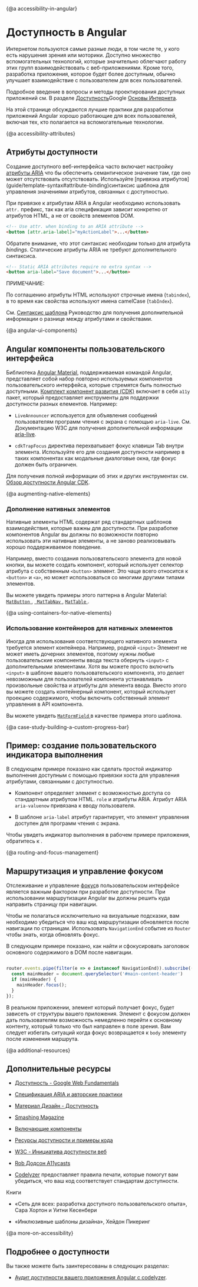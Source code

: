 {@a accessibility-in-angular}
# Доступность в Angular

Интернетом пользуются самые разные люди, в том числе те, у кого есть нарушения зрения или моторики.
Доступно множество вспомогательных технологий, которые значительно облегчают работу этих групп
взаимодействовать с веб-приложениями.
Кроме того, разработка приложения, которое будет более доступным, обычно улучшает взаимодействие с пользователем для всех пользователей.

Подробное введение в вопросы и методы проектирования доступных приложений см. В разделе [Доступность](https://developers.google.com/web/fundamentals/accessibility/#what_is_accessibility)Google [Основы Интернета](https://developers.google.com/web/fundamentals/).

На этой странице обсуждаются лучшие практики для разработки приложений Angular
хорошо работающие для всех пользователей, включая тех, кто полагается на вспомогательные технологии.

{@a accessibility-attributes}
## Атрибуты доступности

Создание доступного веб-интерфейса часто включает настройку [атрибуты ARIA](https://developers.google.com/web/fundamentals/accessibility/semantics-aria)
 что бы обеспечить семантическое значение там, где оно может отсутствовать отсутствовать.
Используйте [привязка атрибутов] (guide/template-syntax#attribute-binding)синтаксис шаблона для управления значениями атрибутов, связанных с доступностью.

При привязке к атрибутам ARIA в Angular необходимо использовать `attr.` префикс, так как aria
спецификация зависит конкретно от атрибутов HTML, а не от свойств элементов DOM.

```html
<!-- Use attr. when binding to an ARIA attribute -->
<button [attr.aria-label]="myActionLabel">...</button>
```

Обратите внимание, что этот синтаксис необходим только для атрибута _bindings_.
Статические атрибуты ARIA не требуют дополнительного синтаксиса.

```html
<!-- Static ARIA attributes require no extra syntax -->
<button aria-label="Save document">...</button>
```

ПРИМЕЧАНИЕ:

<div class="alert is-helpful">

   По соглашению атрибуты HTML используют строчные имена (`tabindex`), в то время как свойства используют имена camelCase (`tabIndex`).

   См. [Синтаксис шаблона](https://angular.io/guide/template-syntax#html-attribute-vs-dom-property) Руководство для получения дополнительной информации о разнице между атрибутами и свойствами.

</div>


{@a angular-ui-components}
## Angular компоненты пользовательского интерфейса

Библиотека [Angular Material](https://material.angular.io/), поддерживаемая командой Angular, представляет собой набор повторно используемых компонентов пользовательского интерфейса, которые стремятся быть полностью доступными.
[Комплект компонент развития (CDK)](https://material.angular.io/cdk/categories) включает в себя `a11y` пакет, который предоставляет инструменты для поддержки доступности разных елементов.
Например:

* `LiveAnnouncer` используется для объявления сообщений пользователям программ чтения с экрана с помощью `aria-live`. См. Документацию W3C для получения дополнительной информации [aria-live](https://www.w3.org/WAI/PF/aria-1.1/states_and_properties#aria-live).

* `cdkTrapFocus` директива перехватывает фокус клавиши Tab внутри элемента. Используйте его для создания доступности например в таких компонентах как модальные диалоговые окна, где фокус должен быть ограничен.

Для получения полной информации об этих и других инструментах см. [Обзор доступности Angular CDK](https://material.angular.io/cdk/a11y/overview).


{@a augmenting-native-elements}
### Дополнение нативных элементов

Нативные элементы HTML содержат ряд стандартных шаблонов взаимодействия, которые важны для доступности.
При разработке компонентов Angular вы должны по возможности повторно использовать эти нативные элементы, а не заново реализовывать хорошо поддерживаемое поведение.

Например, вместо создания пользовательского элемента для новой кнопки, вы можете создать компонент, который использует селектор атрибута с собственным `<button>` элемент.
Это чаще всего относится к `<button>` и `<a>`, но может использоваться со многими другими типами элементов.

Вы можете увидеть примеры этого паттерна в Angular Material: [ `MatButton` ](https://github.com/angular/components/blob/master/src/material/button/button.ts#L66-L68), [ ` MatTabNav` ](https://github.com/angular/components/blob/master/src/material/tabs/tab-nav-bar/tab-nav-bar.ts#L67), [ `MatTable` ](https://github.com/angular/components/blob/master/src/material/table/table.ts#L17).

{@a using-containers-for-native-elements}
### Использование контейнеров для нативных элементов

Иногда для использования соответствующего нативного элемента требуется элемент контейнера.
Например, родной `<input>` Элемент не может иметь дочерних элементов, поэтому нужны любые пользовательские компоненты ввода текста
обернуть `<input>` с дополнительными элементами.
Хотя вы можете просто включить `<input>` в шаблоне вашего пользовательского компонента,
это делает невозможным для пользователей компонента устанавливать произвольные свойства и атрибуты для элемента ввода.
Вместо этого вы можете создать контейнерный компонент, который использует проекцию содержимого, чтобы включить собственный элемент управления в API компонента.

Вы можете увидеть [ `MatFormField` ](https://material.angular.io/components/form-field/overview) в качестве примера этого шаблона.

{@a case-study-building-a-custom-progress-bar}
## Пример: создание пользовательского индикатора выполнения

В следующем примере показано как сделать простой индикатор выполнения доступным с помощью привязки хоста для управления атрибутами, связанными с доступностью.

* Компонент определяет элемент с возможностью доступа со стандартным атрибутом HTML. `role` и атрибуты ARIA. Атрибут ARIA `aria-valuenow` привязана к вводу пользователя.

   <code-example path="accessibility/src/app/progress-bar.component.ts" header="src/app/progress-bar.component.ts" region="progressbar-component"></code-example>


* В шаблоне `aria-label` атрибут гарантирует, что элемент управления доступен для программ чтения с экрана.

   <code-example path="accessibility/src/app/app.component.html" header="src/app/app.component.html" region="template"></code-example>


Чтобы увидеть индикатор выполнения в рабочем примере приложения, обратитесь к <live-example></live-example>.

{@a routing-and-focus-management}
## Маршрутизация и управление фокусом

Отслеживание и управление [фокус](https://developers.google.com/web/fundamentals/accessibility/focus/)в пользовательском интерфейсе является важным фактором при разработке доступности.
При использовании маршрутизации Angular вы должны решить куда направить страницу при навигации.

Чтобы не полагаться исключительно на визуальные подсказки, вам необходимо убедиться что ваш код маршрутизации обновляется после навигации по страницам.
Использовать `NavigationEnd` событие из `Router` чтобы знать, когда обновлять
фокус.

В следующем примере показано, как найти и сфокусировать заголовок основного содержимого в DOM после навигации.

```ts

router.events.pipe(filter(e => e instanceof NavigationEnd)).subscribe(() => {
  const mainHeader = document.querySelector('#main-content-header')
  if (mainHeader) {
    mainHeader.focus();
  }
});

```
В реальном приложении, элемент который получает фокус, будет зависеть от структуры вашего приложения.
Элемент с фокусом должен дать пользователям возможность немедленно перейти к основному контенту, который только что был направлен в поле зрения.
Вам следует избегать ситуаций когда фокус возвращается к `body` элементу после изменения маршрута.


{@a additional-resources}
## Дополнительные ресурсы

* [Доступность - Google Web Fundamentals](https://developers.google.com/web/fundamentals/accessibility)

* [Спецификация ARIA и авторские практики](https://www.w3.org/TR/wai-aria/)

* [Материал Дизайн - Доступность](https://material.io/design/usability/accessibility.html)

* [Smashing Magazine](https://www.smashingmagazine.com/search/?q=accessibility)

* [Включающие компоненты](https://inclusive-components.design/)

* [Ресурсы доступности и примеры кода](https://dequeuniversity.com/resources/)

* [W3C - Инициатива доступности веб](https://www.w3.org/WAI/people-use-web/)

* [Rob Додсон A11ycasts](https://www.youtube.com/watch?v=HtTyRajRuyY)

* [Codelyzer](http://codelyzer.com/rules/) предоставляет правила печати, которые помогут вам убедиться, что ваш код соответствует стандартам доступности.

Книги

* «Сеть для всех: разработка доступного пользовательского опыта», Сара Хортон и Уитни Кесенбери

* «Инклюзивные шаблоны дизайна», Хейдон Пикеринг

{@a more-on-accessibility}
## Подробнее о доступности

Вы также можете быть заинтересованы в следующих разделах:
* [Аудит доступности вашего приложения Angular с codelyzer](https://web.dev/accessible-angular-with-codelyzer/).
